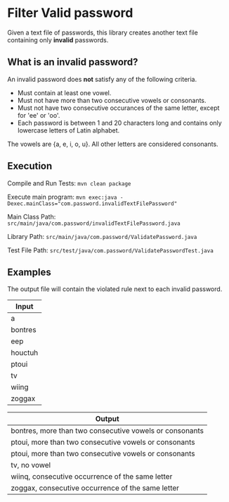 # Filter Valid password
Given a text file of passwords, this library creates another text file containing only **invalid** passwords.

## What is an invalid password?
An invalid password does **not** satisfy any of the following criteria.

- Must contain at least one vowel.
- Must not have more than two consecutive vowels or consonants.
- Must not have two consecutive occurances of the same letter, except for 'ee' or 'oo'.
- Each password is between 1 and 20 characters long and contains only lowercase letters of Latin alphabet.
 
The vowels are {a, e, i, o, u}. All other letters are considered consonants. 

## Execution

Compile and Run Tests: `mvn clean package`

Execute main program: `mvn exec:java -Dexec.mainClass="com.password.invalidTextFilePassword"`

Main Class Path: `src/main/java/com.password/invalidTextFilePassword.java`

Library Path: `src/main/java/com.password/ValidatePassword.java`

Test File Path: `src/test/java/com.password/ValidatePasswordTest.java`

## Examples
The output file will contain the violated rule next to each invalid password. 


| Input        
| ------------- 
| a      
| bontres      
| eep
| houctuh
| ptoui
| tv
| wiing
| zoggax

| Output    
| ------------- 
| bontres, more than two consecutive vowels or consonants 
| ptoui, more than two consecutive vowels or consonants 
| ptoui, more than two consecutive vowels or consonants 
| tv, no vowel 
| wiinq, consecutive occurrence of the same letter 
| zoggax, consecutive occurrence of the same letter
